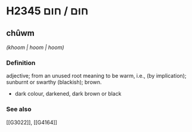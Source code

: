 # H2345 חוּם / חום

## chûwm

_(khoom | hoom | hoom)_

### Definition

adjective; from an unused root meaning to be warm, i.e., (by implication); sunburnt or swarthy (blackish); brown.

- dark colour, darkened, dark brown or black
### See also

[[G3022]], [[G4164]]

